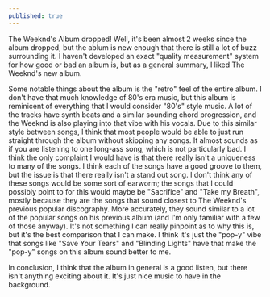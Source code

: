 ```yaml
---
published: true
---
```

The Weeknd's Album dropped! Well, it's been almost 2 weeks since the album dropped, but the ablum is new enough that there is still a lot of buzz surrounding it. I haven't developed an exact "quality measurement" system for how good or bad an album is, but as a general summary, I liked The Weeknd's new album.

Some notable things about the album is the "retro" feel of the entire album. I don't have that much knowledge of 80's era music, but this album is reminicent of everything that I would consider "80's" style music. A lot of the tracks have synth beats and a similar sounding chord progression, and the Weeknd is also playing into that vibe with his vocals. Due to this similar style between songs, I think that most people would be able to just run straight through the album without skipping any songs. It almost sounds as if you are listening to one long-ass song, which is not particularly bad. I think the only complaint I would have is that there really isn't a uniqueness to many of the songs. I think each of the songs have a good groove to them, but the issue is that there really isn't a stand out song. I don't think any of these songs would be some sort of earworm; the songs that I could possibly point to for this would maybe be "Sacrifice" and "Take my Breath", mostly because they are the songs that sound closest to The Weeknd's previous popular discography. More accurately, they sound similar to a lot of the popular songs on his previous album (and I'm only familiar with a few of those anyway). It's not something I can really pinpoint as to why this is, but it's the best comparison that I can make. I think it's just the "pop-y" vibe that songs like "Save Your Tears" and "Blinding Lights" have that make the "pop-y" songs on this album sound better to me.

In conclusion, I think that the album in general is a good listen, but there isn't anything exciting about it. It's just nice music to have in the background.